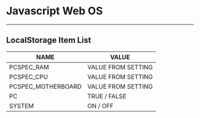 # Javascript Web OS
***


## LocalStorage Item List

| NAME               | VALUE              |
|--------------------|--------------------|
| PCSPEC_RAM         | VALUE FROM SETTING |
| PCSPEC_CPU         | VALUE FROM SETTING |
| PCSPEC_MOTHERBOARD | VALUE FROM SETTING |
| PC                 | TRUE / FALSE       |
| SYSTEM             | ON / OFF           |